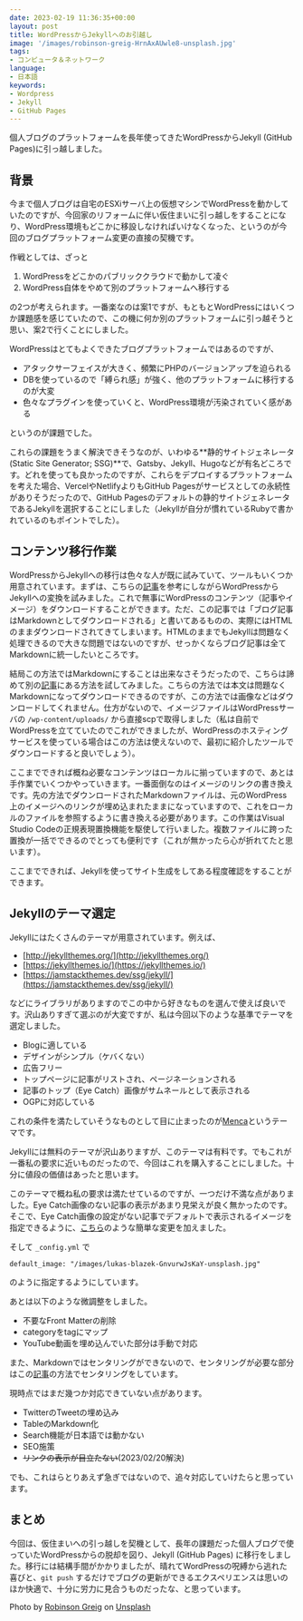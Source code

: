```yaml
---
date: 2023-02-19 11:36:35+00:00
layout: post
title: WordPressからJekyllへのお引越し
image: '/images/robinson-greig-HrnAxAUwle8-unsplash.jpg'
tags:
- コンピュータ＆ネットワーク
language:
- 日本語
keywords:
- Wordpress
- Jekyll
- GitHub Pages
---
```

個人ブログのプラットフォームを長年使ってきたWordPressからJekyll (GitHub Pages)に引っ越しました。

## 背景

今まで個人ブログは自宅のESXiサーバ上の仮想マシンでWordPressを動かしていたのですが、今回家のリフォームに伴い仮住まいに引っ越しをすることになり、WordPress環境もどこかに移設しなければいけなくなった、というのが今回のブログプラットフォーム変更の直接の契機です。

作戦としては、ざっと

1. WordPressをどこかのパブリッククラウドで動かして凌ぐ
2. WordPress自体をやめて別のプラットフォームへ移行する

の2つが考えられます。一番楽なのは案1ですが、もともとWordPressにはいくつか課題感を感じていたので、この機に何か別のプラットフォームに引っ越そうと思い、案2で行くことにしました。

WordPressはとてもよくできたブログプラットフォームではあるのですが、

- アタックサーフェイスが大きく、頻繁にPHPのバージョンアップを迫られる
- DBを使っているので「縛られ感」が強く、他のプラットフォームに移行するのが大変
- 色々なプラグインを使っていくと、WordPress環境が汚染されていく感がある

というのが課題でした。

これらの課題をうまく解決できそうなのが、いわゆる**静的サイトジェネレータ(Static Site Generator; SSG)**で、Gatsby、Jekyll、Hugoなどが有名どころです。どれを使っても良かったのですが、これらをデプロイするプラットフォームを考えた場合、VercelやNetlifyよりもGitHub Pagesがサービスとしての永続性がありそうだったので、GitHub Pagesのデフォルトの静的サイトジェネレータであるJekyllを選択することにしました（Jekyllが自分が慣れているRubyで書かれているのもポイントでした）。

## コンテンツ移行作業

WordPressからJekyllへの移行は色々な人が既に試みていて、ツールもいくつか用意されています。まずは、こちらの[記事](https://dev.to/rupeshtiwari/importing-wordpress-or-blogger-blogs-to-jekyll-blog-mpg)を参考にしながらWordPressからJekyllへの変換を試みました。これで無事にWordPressのコンテンツ（記事やイメージ）をダウンロードすることができます。ただ、この記事では「ブログ記事はMarkdownとしてダウンロードされる」と書いてあるものの、実際にはHTMLのままダウンロードされてきてしまいます。HTMLのままでもJekyllは問題なく処理できるので大きな問題ではないのですが、せっかくならブログ記事は全てMarkdownに統一したいところです。

結局この方法ではMarkdownにすることは出来なさそうだったので、こちらは諦めて別の[記事](https://taroyabuki.github.io/2018/08/18/switching-to-jekyll-from-wordpress/)にある方法を試してみました。こちらの方法では本文は問題なくMarkdownになってダウンロードできるのですが、この方法では画像などはダウンロードしてくれません。仕方がないので、イメージファイルはWordPressサーバの `/wp-content/uploads/` から直接scpで取得しました（私は自前でWordPressを立てていたのでこれができましたが、WordPressのホスティングサービスを使っている場合はこの方法は使えないので、最初に紹介したツールでダウンロードすると良いでしょう）。

ここまでできれば概ね必要なコンテンツはローカルに揃っていますので、あとは手作業でいくつかやっていきます。一番面倒なのはイメージのリンクの書き換えです。先の方法でダウンロードされたMarkdownファイルは、元のWordPress上のイメージへのリンクが埋め込まれたままになっていますので、これをローカルのファイルを参照するように書き換える必要があります。この作業はVisual Studio Codeの正規表現置換機能を駆使して行いました。複数ファイルに跨った置換が一括でできるのでとっても便利です（これが無かったら心が折れてたと思います）。

ここまでできれば、Jekyllを使ってサイト生成をしてある程度確認をすることができます。

## Jekyllのテーマ選定

Jekyllにはたくさんのテーマが用意されています。例えば、

- [http://jekyllthemes.org/](http://jekyllthemes.org/)
- [https://jekyllthemes.io/](https://jekyllthemes.io/)
- [https://jamstackthemes.dev/ssg/jekyll/](https://jamstackthemes.dev/ssg/jekyll/)

などにライブラリがありますのでこの中から好きなものを選んで使えば良いです。沢山ありすぎて選ぶのが大変ですが、私は今回以下のような基準でテーマを選定しました。

- Blogに適している
- デザインがシンプル（ケバくない）
- 広告フリー
- トップページに記事がリストされ、ページネーションされる
- 記事のトップ（Eye Catch）画像がサムネールとして表示される
- OGPに対応している

これの条件を満たしていそうなものとして目に止まったのが[Menca](https://jekyllthemes.io/theme/menca-blog-jekyll-theme)というテーマです。

Jekyllには無料のテーマが沢山ありますが、このテーマは有料です。でもこれが一番私の要求に近いものだったので、今回はこれを購入することにしました。十分に値段の価値はあったと思います。

このテーマで概ね私の要求は満たせているのですが、一つだけ不満な点がありました。Eye Catch画像のない記事の表示があまり見栄えが良く無かったのです。そこで、Eye Catch画像の設定がない記事でデフォルトで表示されるイメージを指定できるように、[こちら](https://github.com/mshindo/mshindo.github.io/commit/28af0763e79bb124acc1e377941f9267b984dc3a)のような簡単な変更を加えました。

そして `_config.yml` で

`default_image: "/images/lukas-blazek-GnvurwJsKaY-unsplash.jpg"`

のように指定するようにしています。

あとは以下のような微調整をしました。

- 不要なFront Matterの削除
- categoryをtagにマップ
- YouTube動画を埋め込んでいた部分は手動で対応

また、Markdownではセンタリングができないので、センタリングが必要な部分はこの[記事](https://choose0or7.github.io/posts/ja/center-text-and-image-in-markdown)の方法でセンタリングをしています。

現時点ではまだ幾つか対応できていない点があります。

- TwitterのTweetの埋め込み
- TableのMarkdown化
- Search機能が日本語では動かない
- SEO施策
- ~~リンクの表示が目立たない~~(2023/02/20解決)

でも、これはらとりあえず急ぎではないので、追々対応していけたらと思っています。

## まとめ

今回は、仮住まいへの引っ越しを契機として、長年の課題だった個人ブログで使っていたWordPressからの脱却を図り、Jekyll (GitHub Pages) に移行をしました。移行には結構手間がかかりましたが、晴れてWordPressの呪縛から逃れた喜びと、`git push` するだけでブログの更新ができるエクスペリエンスは思いのほか快適で、十分に労力に見合うものだったな、と思っています。

Photo by [Robinson Greig](https://unsplash.com/@robinson?utm_source=unsplash&utm_medium=referral&utm_content=creditCopyText) on [Unsplash](https://unsplash.com/photos/HrnAxAUwle8?utm_source=unsplash&utm_medium=referral&utm_content=creditCopyText)
